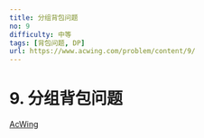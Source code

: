 ```yaml
---
title: 分组背包问题
no: 9
difficulty: 中等
tags: [背包问题, DP]
url: https://www.acwing.com/problem/content/9/
---
```


# 9. 分组背包问题

[AcWing](https://www.acwing.com/problem/content/9/)

